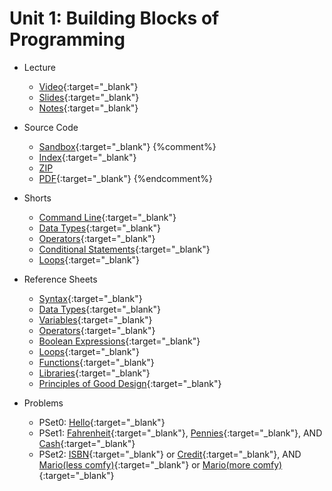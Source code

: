 # Unit 1: Building Blocks of Programming

* Lecture
  * [Video](https://video.cs50.net/2018/fall/lectures/1){:target="_blank"}
  * [Slides](https://cdn.cs50.net/2018/fall/lectures/1/lecture1.pdf){:target="_blank"}
  * [Notes](notes){:target="_blank"}
  
* Source Code
  * [Sandbox](https://sandbox.cs50.io/fbe800b2-4c6f-4bf4-8642-a853ee08ce5d){:target="_blank"}
  {%comment%}
  * [Index](https://cdn.cs50.net/2018/fall/lectures/1/src1/){:target="_blank"}
  * [ZIP](https://cdn.cs50.net/2018/fall/lectures/1/src1.zip)
  * [PDF](https://cdn.cs50.net/2018/fall/lectures/1/src1.pdf){:target="_blank"}
  {%endcomment%}
  
* Shorts
  * [Command Line](https://www.youtube.com/watch?v=lnYKOnz9ln8){:target="_blank"}
  * [Data Types](https://www.youtube.com/watch?v=q6K8KMqt8wQ){:target="_blank"}
  * [Operators](https://www.youtube.com/watch?v=7apBtlEkJzk){:target="_blank"}
  * [Conditional Statements](https://www.youtube.com/watch?v=FqUeHzvci10){:target="_blank"}
  * [Loops](https://www.youtube.com/watch?v=QOvo-xFL9II){:target="_blank"}
  

* Reference Sheets
  * [Syntax](https://ap.cs50.school/assets/pdfs/syntax.pdf){:target="_blank"}
  * [Data Types](https://ap.cs50.school/assets/pdfs/data_types.pdf){:target="_blank"}
  * [Variables](https://ap.cs50.school/assets/pdfs/variables.pdf){:target="_blank"}
  * [Operators](https://ap.cs50.school/assets/pdfs/operators.pdf){:target="_blank"}
  * [Boolean Expressions](https://ap.cs50.school/assets/pdfs/boolean_expressions.pdf){:target="_blank"}
  * [Loops](https://ap.cs50.school/assets/pdfs/loops.pdf){:target="_blank"}
  * [Functions](https://ap.cs50.school/assets/pdfs/functions.pdf){:target="_blank"}
  * [Libraries](https://ap.cs50.school/assets/pdfs/libraries.pdf){:target="_blank"}
  * [Principles of Good Design](https://ap.cs50.school/assets/pdfs/principles_of_good_design.pdf){:target="_blank"}

  
* Problems
  * PSet0: [Hello](https://docs.cs50.net/2019/ap/problems/hello/hello.html){:target="_blank"}
  * PSet1: [Fahrenheit](https://docs.cs50.net/2019/ap/problems/fahrenheit/fahrenheit.html){:target="_blank"}, [Pennies](https://docs.cs50.net/2019/ap/problems/pennies/pennies.html){:target="_blank"}, AND [Cash](https://docs.cs50.net/2019/ap/problems/cash/cash.html){:target="_blank"}
  * PSet2: [ISBN](https://docs.cs50.net/2019/ap/problems/isbn/isbn.html){:target="_blank"} or [Credit](https://docs.cs50.net/2019/ap/problems/credit/credit.html){:target="_blank"}, AND [Mario(less comfy)](https://docs.cs50.net/2019/ap/problems/mario/less/mario.html){:target="_blank"} or [Mario(more comfy)](https://docs.cs50.net/2019/ap/problems/mario/more/mario.html){:target="_blank"}

